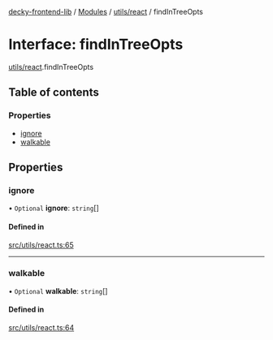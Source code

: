 [decky-frontend-lib](../README.md) / [Modules](../modules.md) / [utils/react](../modules/utils_react.md) / findInTreeOpts

# Interface: findInTreeOpts

[utils/react](../modules/utils_react.md).findInTreeOpts

## Table of contents

### Properties

- [ignore](utils_react.findInTreeOpts.md#ignore)
- [walkable](utils_react.findInTreeOpts.md#walkable)

## Properties

### ignore

• `Optional` **ignore**: `string`[]

#### Defined in

[src/utils/react.ts:65](https://github.com/SteamDeckHomebrew/decky-frontend-lib/blob/82768e0/src/utils/react.ts#L65)

___

### walkable

• `Optional` **walkable**: `string`[]

#### Defined in

[src/utils/react.ts:64](https://github.com/SteamDeckHomebrew/decky-frontend-lib/blob/82768e0/src/utils/react.ts#L64)
